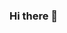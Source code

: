 ### Hi there 👋

<!--
**gabygm/gabygm** is a ✨ _special_ ✨ repository because its `README.md` (this file) appears on your GitHub profile.

Hi there 👋
- 🌱 I’m interested in learning about evolutionary architectures and everyting related with tech.
- 🖇️ I’m looking to collaborate on communities and Open Source projects.
- 💬 Ask me about anything. I am always willing to help.
- 😃 What makes me happy is constantly learning new things, enjoying nature and sometimes doing sports, dancing, drinking, pets 🚵‍🏃🐕🍻
￼
-->
